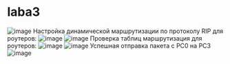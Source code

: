 # laba3
![image](https://user-images.githubusercontent.com/114029099/199072005-29c0961a-5689-4229-b389-8fe3fcc412bd.png)
Настройка динамической маршрутизации по протоколу RIP для роутеров:
![image](https://user-images.githubusercontent.com/114029099/199072146-00f29b4d-2127-4fe1-99b6-10b3d63a0552.png)
![image](https://user-images.githubusercontent.com/114029099/199072332-75c6b04a-9469-416f-bd4e-14ceeefc2cbc.png)
Проверка таблиц маршрутизация для роутеров:
![image](https://user-images.githubusercontent.com/114029099/199072412-88001ce8-1d21-4c7a-94a9-0f7f01625ee2.png)
![image](https://user-images.githubusercontent.com/114029099/199072435-41323928-0284-4d93-88e1-ebd4d46b359f.png)
Успешная отправка пакета с PC0 на PC3
![image](https://user-images.githubusercontent.com/114029099/199072501-953366ed-5638-462d-8cd4-e16ae2b1a882.png)
